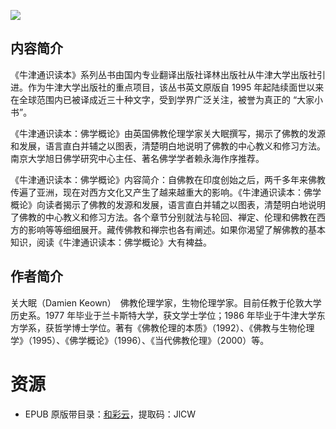 ![](http://img3m2.ddimg.cn/69/2/26917872-1_u_3.jpg)

## 内容简介

《牛津通识读本》系列丛书由国内专业翻译出版社译林出版社从牛津大学出版社引进。作为牛津大学出版社的重点项目，该丛书英文原版自 1995 年起陆续面世以来在全球范围内已被译成近三十种文字，受到学界广泛关注，被誉为真正的 “大家小书”。

《牛津通识读本：佛学概论》由英国佛教伦理学家关大眠撰写，揭示了佛教的发源和发展，语言直白并辅之以图表，清楚明白地说明了佛教的中心教义和修习方法。南京大学旭日佛学研究中心主任、著名佛学学者赖永海作序推荐。

《牛津通识读本：佛学概论》内容简介：自佛教在印度创始之后，两千多年来佛教传遍了亚洲，现在对西方文化又产生了越来越重大的影响。《牛津通识读本：佛学概论》向读者揭示了佛教的发源和发展，语言直白并辅之以图表，清楚明白地说明了佛教的中心教义和修习方法。各个章节分别就法与轮回、禅定、伦理和佛教在西方的影响等等细细展开。藏传佛教和禅宗也各有阐述。如果你渴望了解佛教的基本知识，阅读《牛津通识读本：佛学概论》大有裨益。

## 作者简介

关大眠（Damien Keown）　佛教伦理学家，生物伦理学家。目前任教于伦敦大学历史系。1977 年毕业于兰卡斯特大学，获文学士学位；1986 年毕业于牛津大学东方学系，获哲学博士学位。著有《佛教伦理的本质》（1992）、《佛教与生物伦理学》（1995）、《佛学概论》（1996）、《当代佛教伦理》（2000）等。

# 资源

* EPUB 原版带目录：[和彩云](http://caiyun.feixin.10086.cn/dl/0n5Cs3AOEDQLn)，提取码：JlCW
